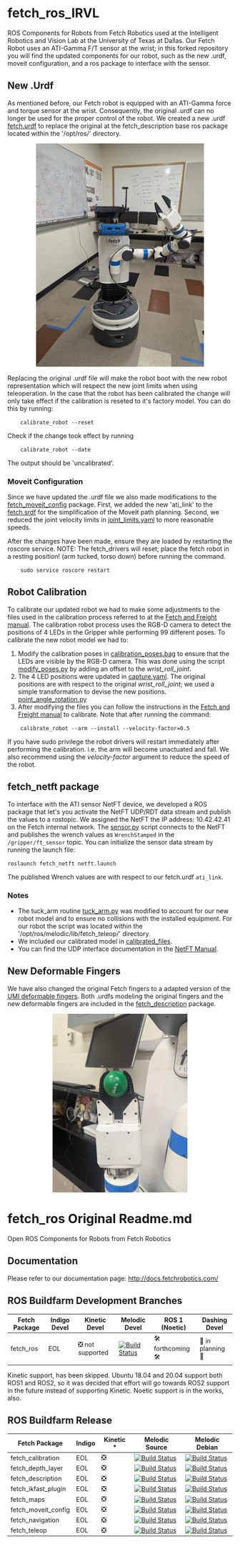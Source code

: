 # fetch_ros_IRVL

ROS Components for Robots from Fetch Robotics used at the Intelligent Robotics and Vision Lab at the University of Texas at Dallas. Our Fetch Robot uses an ATI-Gamma F/T sensor at the wrist; in this forked repository you will find the updated components for our robot, such as the new .urdf, moveit configuration, and a ros package to interface with the sensor. 

## New .Urdf 

As mentioned before, our Fetch robot is equipped with an ATI-Gamma force and torque sensor at the wrist. Consequently, the original .urdf can no longer be used for the proper control of the robot. We created a new .urdf [fetch.urdf](/fetch_description/robots/fetch.urdf) to replace the original at the fetch_description base ros package located within the '/opt/ros/' directory. 

<p align="center">
<img src="./media/robot.jpeg"  height="500" alt="IRVL Fetch Robot">
</p>

Replacing the original .urdf file will make the robot boot with the new robot representation which will respect the new joint limits when using teleoperation. In the case that the robot has been calibrated the change will only take effect if the calibration is reseted to it's factory model. You can do this by running:

```Shell
    calibrate_robot --reset
```

Check if the change took effect by running 
```Shell
    calibrate_robot --date
```
The output should be 'uncalibrated'.

### Moveit Configuration
Since we have updated the .urdf file we also made modifications to the [fetch_moveit_config](/fetch_moveit_config/) package. First, we added the new 'ati_link' to the [fetch.srdf](/fetch_moveit_config/config/fetch.srdf) for the simplification of the MoveIt path planning. Second, we reduced the joint velocity limits in [joint_limits.yaml](/fetch_moveit_config/config/joint_limits.yaml) to more reasonable speeds.

After the changes have been made, ensure they are loaded by restarting the roscore service. NOTE: The fetch_drivers will reset; place the fetch robot in a resting position! (arm tucked, torso down) before running the command.

```Shell
    sudo service roscore restart
```

## Robot Calibration
To calibrate our updated robot we had to make some adjustments to the files used in the calibration process referred to at the [Fetch and Freight manual](https://docs.fetchrobotics.com/calibration.html). The calibration robot process uses the RGB-D camera to detect the positions of 4 LEDs in the Gripper while performing 99 different poses. To calibrate the new robot model we had to: 

1) Modify the calibration poses in [calibration_poses.bag](/fetch_calibration/config/calibration_poses.bag) to ensure that the LEDs are visible by the RGB-D camera. This was done using the script [modify_poses.py](/fetch_calibration/config/modify_poses.py) by adding an offset to the *wrist_roll_joint*. 
2) The 4 LED positions were updated in [capture.yaml](/fetch_calibration/config/capture.yaml). The original positions are with respect to the original *wrist_roll_joint*; we used a simple transformation to devise the new positions. [point_angle_rotation.py](/fetch_calibration/config/point_angle_rotation.py)
3) After modifying the files you can follow the instructions in the [Fetch and Freight manual](https://docs.fetchrobotics.com/calibration.html) to calibrate. Note that after running the command:
```Shell
    calibrate_robot --arm --install --velocity-factor=0.5
```
If you have sudo privilege the robot drivers will restart immediately after performing the calibration. i.e. the arm will become unactuated and fall. We also recommend using the *velocity-factor* argument to reduce the speed of the robot.

## fetch_netft package
To interface with the ATI sensor NetFT device, we developed a ROS package that let's you activate the NetFT UDP/RDT data stream and publish the values to a rostopic. We assigned the NetFT the IP address: 10.42.42.41 on the Fetch internal network. The [sensor.py](/fetch_netft/scripts/sensor.py) script connects to the NetFT and publishes the wrench values as `WrenchStamped` in the `/gripper/ft_sensor` topic. You can initialize the sensor data stream by running the launch file:

```Shell
roslaunch fetch_netft netft.launch
```

The published Wrench values are with respect to our fetch.urdf `ati_link`. 

### Notes
- The tuck_arm routine [tuck_arm.py](/fetch_teleop/scripts/tuck_arm.py) was modified to account for our new robot model and to ensure no collisions with the installed equipment. For our robot the script was located within the '/opt/ros/melodic/lib/fetch_teleop/' directory.
- We included our calibrated model in [calibrated_files](/fetch_description/robots/calibrated/).
- You can find the UDP interface documentation in the [NetFT Manual](https://www.ati-ia.com/app_content/documents/9610-05-1022.pdf).

## New Deformable Fingers
We have also changed the original Fetch fingers to a adapted version of the [UMI deformable fingers](https://umi-gripper.github.io/). Both .urdfs modeling the original fingers and the new deformable fingers are included in the [fetch_description](/fetch_description/robots/) package. 

<p align="center">
<img src="./media/fingers.jpeg" height="400" alt="Deformable Fingers Image">
</p>

# fetch_ros Original Readme.md

Open ROS Components for Robots from Fetch Robotics

## Documentation

Please refer to our documentation page: http://docs.fetchrobotics.com/

## ROS Buildfarm Development Branches

Fetch Package | Indigo Devel | Kinetic Devel | Melodic Devel | ROS 1 (Noetic) | Dashing Devel
------------- | ------------ | ------------- | ------------- | -------------- | -------------
fetch_ros |  EOL | :negative_squared_cross_mark: not supported | [![Build Status](http://build.ros.org/buildStatus/icon?job=Mdev__fetch_ros__ubuntu_bionic_amd64)](http://build.ros.org/job/Mdev__fetch_ros__ubuntu_bionic_amd64/) | :hammer_and_wrench: forthcoming :hammer_and_wrench: | :construction: in planning :construction:

Kinetic support, has been skipped. Ubuntu 18.04 and 20.04 support both ROS1 and ROS2, so it was decided that effort will go towards ROS2 support in the future instead of supporting Kinetic. Noetic support is in the works, also.

## ROS Buildfarm Release

Fetch Package | Indigo | Kinetic * | Melodic Source | Melodic Debian
------------- | ------ | --------- | -------------- | --------------
fetch_calibration | EOL | :negative_squared_cross_mark: | [![Build Status](http://build.ros.org/buildStatus/icon?job=Msrc_uB__fetch_calibration__ubuntu_bionic__source)](http://build.ros.org/job/Msrc_uB__fetch_calibration__ubuntu_bionic__source/) | [![Build Status](http://build.ros.org/buildStatus/icon?job=Mbin_uB64__fetch_calibration__ubuntu_bionic_amd64__binary)](http://build.ros.org/job/Mbin_uB64__fetch_calibration__ubuntu_bionic_amd64__binary/)| 
fetch_depth_layer | EOL | :negative_squared_cross_mark: | [![Build Status](http://build.ros.org/buildStatus/icon?job=Msrc_uB__fetch_depth_layer__ubuntu_bionic__source)](http://build.ros.org/job/Msrc_uB__fetch_depth_layer__ubuntu_bionic__source/) | [![Build Status](http://build.ros.org/buildStatus/icon?job=Mbin_uB64__fetch_depth_layer__ubuntu_bionic_amd64__binary)](http://build.ros.org/job/Mbin_uB64__fetch_depth_layer__ubuntu_bionic_amd64__binary/) |
fetch_description | EOL | :negative_squared_cross_mark: | [![Build Status](http://build.ros.org/buildStatus/icon?job=Msrc_uB__fetch_description__ubuntu_bionic__source)](http://build.ros.org/job/Msrc_uB__fetch_description__ubuntu_bionic__source/) | [![Build Status](http://build.ros.org/buildStatus/icon?job=Mbin_uB64__fetch_description__ubuntu_bionic_amd64__binary)](http://build.ros.org/job/Mbin_uB64__fetch_description__ubuntu_bionic_amd64__binary/) |
fetch_ikfast_plugin | EOL | :negative_squared_cross_mark: | [![Build Status](http://build.ros.org/buildStatus/icon?job=Msrc_uB__fetch_ikfast_plugin__ubuntu_bionic__source)](http://build.ros.org/job/Msrc_uB__fetch_ikfast_plugin__ubuntu_bionic__source/) | [![Build Status](http://build.ros.org/buildStatus/icon?job=Mbin_uB64__fetch_ikfast_plugin__ubuntu_bionic_amd64__binary)](http://build.ros.org/job/Mbin_uB64__fetch_ikfast_plugin__ubuntu_bionic_amd64__binary/) |
fetch_maps | EOL | :negative_squared_cross_mark: | [![Build Status](http://build.ros.org/buildStatus/icon?job=Msrc_uB__fetch_maps__ubuntu_bionic__source)](http://build.ros.org/job/Msrc_uB__fetch_maps__ubuntu_bionic__source/) | [![Build Status](http://build.ros.org/buildStatus/icon?job=Mbin_uB64__fetch_maps__ubuntu_bionic_amd64__binary)](http://build.ros.org/job/Mbin_uB64__fetch_maps__ubuntu_bionic_amd64__binary/) | :negative_squared_cross_mark: | 
fetch_moveit_config | EOL | :negative_squared_cross_mark: | [![Build Status](http://build.ros.org/buildStatus/icon?job=Msrc_uB__fetch_moveit_config__ubuntu_bionic__source)](http://build.ros.org/job/Msrc_uB__fetch_moveit_config__ubuntu_bionic__source/) | [![Build Status](http://build.ros.org/buildStatus/icon?job=Mbin_uB64__fetch_moveit_config__ubuntu_bionic_amd64__binary)](http://build.ros.org/job/Mbin_uB64__fetch_moveit_config__ubuntu_bionic_amd64__binary/) | 
fetch_navigation | EOL | :negative_squared_cross_mark: | [![Build Status](http://build.ros.org/buildStatus/icon?job=Msrc_uB__fetch_navigation__ubuntu_bionic__source)](http://build.ros.org/job/Msrc_uB__fetch_navigation__ubuntu_bionic__source/) | [![Build Status](http://build.ros.org/buildStatus/icon?job=Mbin_uB64__fetch_navigation__ubuntu_bionic_amd64__binary)](http://build.ros.org/job/Mbin_uB64__fetch_navigation__ubuntu_bionic_amd64__binary/) |
fetch_teleop | EOL | :negative_squared_cross_mark: | [![Build Status](http://build.ros.org/buildStatus/icon?job=Msrc_uB__fetch_teleop__ubuntu_bionic__source)](http://build.ros.org/job/Msrc_uB__fetch_teleop__ubuntu_bionic__source/) | [![Build Status](http://build.ros.org/buildStatus/icon?job=Mbin_uB64__fetch_teleop__ubuntu_bionic_amd64__binary)](http://build.ros.org/job/Mbin_uB64__fetch_teleop__ubuntu_bionic_amd64__binary/) |
